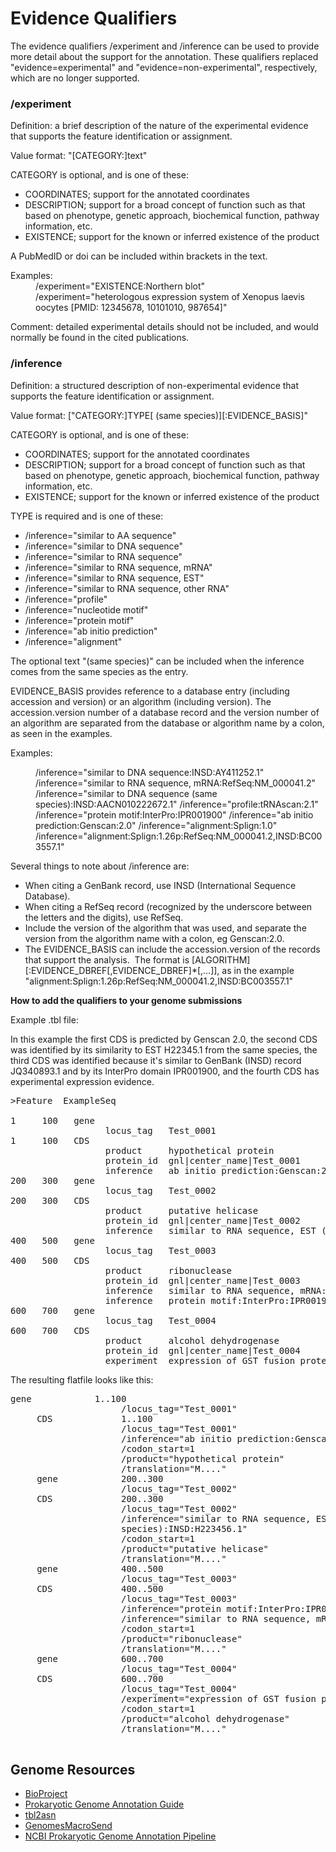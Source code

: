 
# Evidence Qualifiers

The evidence qualifiers /experiment and /inference can be used to provide more detail about the support for the annotation. These qualifiers replaced "evidence=experimental" and "evidence=non-experimental", respectively, which are no longer supported.

### **/experiment**

Definition: a brief description of the nature of the experimental evidence that supports the feature identification or assignment.

Value format: "[CATEGORY:]text"

CATEGORY is optional, and is one of these:

*   COORDINATES; support for the annotated coordinates
*   DESCRIPTION; support for a broad concept of function such as that based on phenotype, genetic approach, biochemical function, pathway information, etc.
*   EXISTENCE; support for the known or inferred existence of the product

A PubMedID or doi can be included within brackets in the text.

<dl>

<dt>Examples:</dt>

<dd>/experiment="EXISTENCE:Northern blot"</dd>

<dd>/experiment="heterologous expression system of Xenopus laevis oocytes [PMID: 12345678, 10101010, 987654]"</dd>

</dl>

Comment: detailed experimental details should not be included, and would normally be found in the cited publications.

### **/inference**

Definition: a structured description of non-experimental evidence that supports the feature identification or assignment.

Value format: ["CATEGORY:]TYPE[ (same species)][:EVIDENCE_BASIS]"

CATEGORY is optional, and is one of these:

*   COORDINATES; support for the annotated coordinates
*   DESCRIPTION; support for a broad concept of function such as that based on phenotype, genetic approach, biochemical function, pathway information, etc.
*   EXISTENCE; support for the known or inferred existence of the product  

TYPE is required and is one of these:

*   /inference="similar to AA sequence"
*   /inference="similar to DNA sequence"
*   /inference="similar to RNA sequence"
*   /inference="similar to RNA sequence, mRNA"
*   /inference="similar to RNA sequence, EST"
*   /inference="similar to RNA sequence, other RNA"
*   /inference="profile"
*   /inference="nucleotide motif"
*   /inference="protein motif"
*   /inference="ab initio prediction"
*   /inference="alignment"

The optional text "(same species)" can be included when the inference comes from the same species as the entry.

EVIDENCE_BASIS provides reference to a database entry (including accession and version) or an algorithm (including version). The accession.version number of a database record and the version number of an algorithm are separated from the database or algorithm name by a colon, as seen in the examples. 

Examples:

<dl>

<dd>/inference="similar to DNA sequence:INSD:AY411252.1"  
/inference="similar to RNA sequence, mRNA:RefSeq:NM_000041.2"  
/inference="similar to DNA sequence (same species):INSD:AACN010222672.1"  
/inference="profile:tRNAscan:2.1"  
/inference="protein motif:InterPro:IPR001900"  
/inference="ab initio prediction:Genscan:2.0"  
/inference="alignment:Splign:1.0"  
/inference="alignment:Splign:1.26p:RefSeq:NM_000041.2,INSD:BC003557.1"</dd>

</dl>

Several things to note about /inference are:

*   When citing a GenBank record, use INSD (International Sequence Database).
*   When citing a RefSeq record (recognized by the underscore between the letters and the digits), use RefSeq.
*   Include the version of the algorithm that was used, and separate the version from the algorithm name with a colon, eg Genscan:2.0.
*   The EVIDENCE_BASIS can include the accession.version of the records that support the analysis.  The format is [ALGORITHM][:EVIDENCE_DBREF[,EVIDENCE_DBREF]*[,...]], as in the example "alignment:Splign:1.26p:RefSeq:NM_000041.2,INSD:BC003557.1"

**How to add the qualifiers to your genome submissions**

Example .tbl file:

In this example the first CDS is predicted by Genscan 2.0, the second CDS was identified by its similarity to EST H22345.1 from the same species, the third CDS was identified because it's similar to GenBank (INSD) record JQ340893.1 and by its InterPro domain IPR001900, and the fourth CDS has experimental expression evidence.

<pre>>Feature  ExampleSeq

1     100   gene  
                  locus_tag   Test_0001
1     100   CDS
                  product     hypothetical protein
                  protein_id  gnl|center_name|Test_0001
                  inference   ab initio prediction:Genscan:2.0
200   300   gene
                  locus_tag   Test_0002
200   300   CDS
                  product     putative helicase
                  protein_id  gnl|center_name|Test_0002
                  inference   similar to RNA sequence, EST (same species):INSD:H22345.1
400   500   gene  
                  locus_tag   Test_0003
400   500   CDS
                  product     ribonuclease
                  protein_id  gnl|center_name|Test_0003
                  inference   similar to RNA sequence, mRNA:INSD:JQ340893.1
                  inference   protein motif:InterPro:IPR001900
600   700   gene  
                  locus_tag   Test_0004
600   700   CDS
                  product     alcohol dehydrogenase
                  protein_id  gnl|center_name|Test_0004
                  experiment  expression of GST fusion protein   
</pre>

The resulting flatfile looks like this:

<pre>gene            1..100
                     /locus_tag="Test_0001"
     CDS             1..100
                     /locus_tag="Test_0001"
                     /inference="ab initio prediction:Genscan:2.0"
                     /codon_start=1
                     /product="hypothetical protein"
                     /translation="M...."
     gene            200..300
                     /locus_tag="Test_0002"
     CDS             200..300
                     /locus_tag="Test_0002"
                     /inference="similar to RNA sequence, EST (same
                     species):INSD:H223456.1"
                     /codon_start=1
                     /product="putative helicase"
                     /translation="M...."
     gene            400..500
                     /locus_tag="Test_0003"
     CDS             400..500
                     /locus_tag="Test_0003"
                     /inference="protein motif:InterPro:IPR001900"
                     /inference="similar to RNA sequence, mRNA:INSD:JQ340893.1"
                     /codon_start=1
                     /product="ribonuclease"
                     /translation="M...."
     gene            600..700
                     /locus_tag="Test_0004"
     CDS             600..700
                     /locus_tag="Test_0004"
                     /experiment="expression of GST fusion protein"
                     /codon_start=1
                     /product="alcohol dehydrogenase"
                     /translation="M...."
 </pre>





<div id="shared-content-1" nid="1469">

<div class="rightnav">

## Genome Resources

*   [BioProject](http://www.ncbi.nlm.nih.gov/bioproject)
*   [Prokaryotic Genome Annotation Guide](/~/genomesubmit_annotation)
*   [tbl2asn](/~/tbl2asn2)
*   [GenomesMacroSend](http://www.ncbi.nlm.nih.gov/projects/GenomeSubmit/genome_submit.cgi)
*   [NCBI Prokaryotic Genome Annotation Pipeline](http://www.ncbi.nlm.nih.gov/genome/annotation_prok/)



